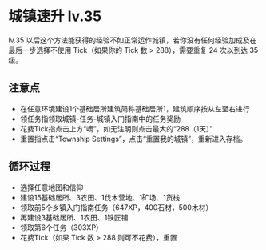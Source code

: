 # 城镇速升 lv.35
lv.35 以后这个方法能获得的经验不如正常运作城镇，若你没有任何经验加成及在最后一步选择不使用 Tick（如果你的 Tick 数 > 288），需要重复 24 次以到达 35 级。

## 注意点
* 在任意环境建设1个基础居所建筑简称基础居所1，建筑顺序按从左至右进行
* 领任务指领取城镇-任务-城镇入门指南中的任务奖励
* 花费Tick指点击上方“嘀”，如无注明则点击最大的“288（1天）”
* 重置指点击“Township Settings”，点击“重置我的城镇”，重新进入存档。

## 循环过程
* 选择任意地图和信仰
* 建设15基础居所、3农田、1伐木营地、1矿场、1货栈
* 领取前5个乡镇入门指南任务（647XP，400石材，500木材）
* 再建设3基础居所、1农田、1铁匠铺
* 领取第6个任务（303XP）
* 花费Tick（如果 Tick 数 > 288 则可不花费），重置